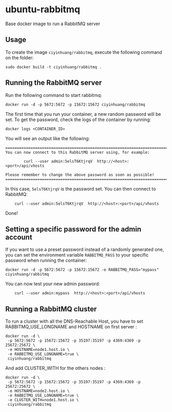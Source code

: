 ubuntu-rabbitmq
=====================

Base docker image to run a RabbitMQ server


Usage
-----

To create the image `ciyinhuang/rabbitmq`, execute the following command on the folder:

	sudo docker build -t ciyinhuang/rabbitmq .


Running the RabbitMQ server
---------------------------

Run the following command to start rabbitmq:

	docker run -d -p 5672:5672 -p 15672:15672 ciyinhuang/rabbitmq

The first time that you run your container, a new random password will be set.
To get the password, check the logs of the container by running:

	docker logs <CONTAINER_ID>

You will see an output like the following:

	========================================================================
	You can now connect to this RabbitMQ server using, for example:

            curl --user admin:5elsT6KtjrqV  http://<host>:<port>/api/vhosts

	Please remember to change the above password as soon as possible!
	========================================================================

In this case, `5elsT6KtjrqV` is the password set. 
You can then connect to RabbitMQ:

        curl --user admin:5elsT6KtjrqV  http://<host>:<port>/api/vhosts

Done!


Setting a specific password for the admin account
-------------------------------------------------

If you want to use a preset password instead of a randomly generated one, you can
set the environment variable `RABBITMQ_PASS` to your specific password when running the container:

	docker run -d -p 5672:5672 -p 15672:15672 -e RABBITMQ_PASS="mypass" ciyinhuang/rabbitmq

You can now test your new admin password:

        curl --user admin:mypass  http://<host>:<port>/api/vhosts


Running a RabbitMQ cluster
--------------------------

To run a cluster with all the DNS-Reachable Host, you have to set RABBITMQ_USE_LONGNAME 
and HOSTNAME on first server :

```
docker run -d \
 -p 5672:5672 -p 15672:15672 -p 35197:35197 -p 4369:4369 -p 25672:25672 \
 -e HOSTNAME=node1.host.io \
 -e RABBITMQ_USE_LONGNAME=true \
 ciyinhuang/rabbitmq
```

And add CLUSTER_WITH for the others nodes :

```
docker run -d \
 -p 5672:5672 -p 15672:15672 -p 35197:35197 -p 4369:4369 -p 25672:25672 \
 -e HOSTNAME=node2.host.io \
 -e RABBITMQ_USE_LONGNAME=true \
 -e CLUSTER_WITH=node1.host.io \
 ciyinhuang/rabbitmq
```

